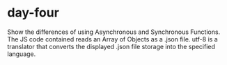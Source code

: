 # day-four
Show the differences of using Asynchronous and Synchronous Functions.
The  JS code contained reads an Array of Objects as a .json file.
utf-8 is a translator that converts the displayed .json file storage into the specified language.
